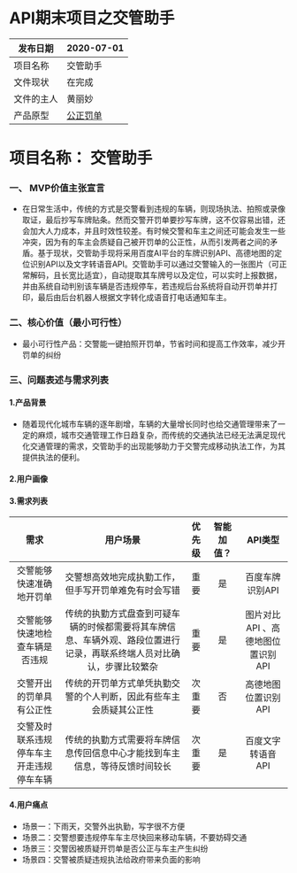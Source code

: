 # API期末项目之交管助手
|  发布日期 | 2020-07-01 |
 | -- | -- |
 |  项目名称 | 交管助手 |
 |  文件现状 | 在完成 |
 |  文件的主人 | 黄丽妙 |
 | 产品原型 | [公正罚单](https://app.axure.cloud/app/project/76T0E1/overview) |



# 项目名称： 交管助手
### 一、 MVP价值主张宣言
- 在日常生活中，传统的方式是交警看到违规的车辆，则现场执法、拍照或录像取证，最后抄写车牌贴条。然而交警开罚单要抄写车牌，这不仅容易出错，还会加大人力成本，并且时效性较差。有时候交警和车主之间还可能会发生一些冲突，因为有的车主会质疑自己被开罚单的公正性，从而引发两者之间的矛盾。基于现状，交管助手现将采用百度AI平台的车牌识别API、高德地图的定位识别API以及文字转语音API。交管助手可以通过交警输入的一张图片（可正常解码，且长宽比适宜），自动提取其车牌号以及定位，可以实时上报数据，并由系统自动判别该车辆是否违规停车，若违规后台系统将自动开罚单并打印，最后由后台机器人根据文字转化成语音打电话通知车主。
### 二、核心价值（最小可行性）
- 最小可行性产品：交警能一键拍照开罚单，节省时间和提高工作效率，减少开罚单的纠纷
### 三、问题表述与需求列表
#### 1.产品背景
- 随着现代化城市车辆的逐年剧增，车辆的大量增长同时也给交通管理带来了一定的麻烦，城市交通管理工作日趋复杂，而传统的交通执法已经无法满足现代化交通管理的需求，交管助手的出现能够助力于交警完成移动执法工作，为其提供执法的便利。

#### 2.用户画像

#### 3.需求列表
| 需求 | 用户场景 | 优先级 | 智能加值？ |API类型 |
| :----: | :----: | :----: | :----: | :----: |
| 交警能够快速准确地开罚单 | 交警想高效地完成执勤工作，但手写开罚单难免有时会写错 | 重要 | 是 | 百度车牌识别API |
| 交警能够快速地检查车辆是否违规 | 传统的执勤方式盘查到可疑车辆的时候都需要将其车牌信息、车辆外观、路段位置进行记录，再联系终端人员对比确认，步骤比较繁杂 | 重要 | 是 | 图片对比API 、高德地图位置识别API |
| 交警开出的罚单具有公正性 | 传统的开罚单方式单凭执勤交警的个人判断，因此有些车主会质疑其公正性 | 次重要 | 否 | 高德地图位置识别API |
| 交警及时联系违规停车车主开走违规停车车辆 | 传统的执勤方式需要将车牌信息传回信息中心才能找到车主信息，等待反馈时间较长 | 次重要 | 是 | 百度文字转语音API |



#### 4.用户痛点
- 场景一：下雨天，交警外出执勤，写字很不方便
- 场景二：交警想要违规停车车主尽快回来移动车辆，不要妨碍交通
- 场景三：交警因被质疑开罚单是否公正与车主产生纠纷
- 场景四：交警被质疑违规执法给政府带来负面的影响
